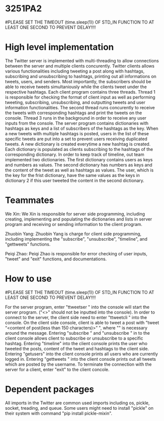 # 3251PA2

#PLEASE SET THE TIMEOUT (time.sleep(1)) OF STD_IN FUNCTION TO AT LEAST ONE SECOND TO PREVENT DELAY!!!!

# High level implementation
The Twitter server is implemented with multi-threading to allow connections between the server and multiple clients concurently. Twitter clients allows various functionalities including tweeting a post along with hashtags, subscribing and unsubscribing to hashtags, printing out all informations on tweets, users, and senders. Most importantly, the subscribers should be able to receive tweets simultaniously while the clients tweet under the respective hashtags. Each client program contains three threads. Thread 1 is responsible for checking the format of client input as well as performing tweeting, subscribing, unsubscribing, and outputting tweets and user information functionalities. The second thread runs concurently to receive the tweets with corresponding hashtags and print the tweets on the console. Thread 3 runs in the background in order to receive any user inputs from the console. 
The server program contains dictionaries with hashtags as keys and a list of subscribers of the hashtags as the key. When a new tweets with multiple hashtags is posted, users in the list of these specific tweets are put into a set to prevent users receiving duplicated tweets. A new dictionary is created everytime a new hashtag is created. Each dictionary is populated as clients subscribing to the hashtags of the corresponding dictionary. In order to keep track of timeline, out team implemented two dictionaries. The first dictionary contains users as keys and numbers as values. The second dictionary has numbers as keys and the content of the tweet as well as hashtags as values. The user, which is the key for the frist dictionary, have the same values as the keys in dictionary 2 if this user tweeted the content in the second dictionary. 

# Teammates
We Xin: 
We Xin is responsible for server side programming, including creating, implementing and populating the dictionaries and lists in server program and receiving or sending information to the client program.  

Zhuobin Yang:
Zhuobin Yang is charge for client side programming, including implementing the "subscribe", "unsubscribe", "timeline", and "gettweets" functions.

Peiqi Zhao:
Peiqi Zhao is responsible for error checking of user inputs, "tweet" and "exit" functions, and documentations. 

# How to use 
#PLEASE SET THE TIMEOUT (time.sleep(1)) OF STD_IN FUNCTION TO AT LEAST ONE SECOND TO PREVENT DELAY!!!!

For the server program, enter "ttweetser <Port Number>" into the console will start the server program. ("<>" should not be inputted into the console).
In order to connect to the server, the client side need to enter "ttweetcli <ServerIP> <ServerPort> <Username>" into the console.
On the client side console, client is able to tweet a post with "tweet “<content of post(less than 150 characters)>” <Hashtag>", where "" is necessary around the message.
Entering "subscribe <Hashtag>" and "unsubscribe <Hashtag>" in to the client console allows client to subscribe or unsubscribe to a specific hashtag. 
Entering "timeline" into the client console prints the user who tweeted the posts, content of the tweet and hashtags to the client side.
Entering "getusers" into the client console prints all users who are currently logged in.
Entering "gettweets <Username>" into the client console prints out all tweets which are posted by the username. 
To terminate the connection with the server for a client, enter "exit" to the client concole.
 
# Dependent packages 
All imports in the Twitter are common used imports including os, pickle, socket, treading, and queue. Some users might need to install "pickle" on their system with command "pip install pickle-mixin".
